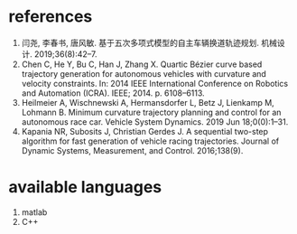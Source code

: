# references
1. 闫尧, 李春书, 唐风敏. 基于五次多项式模型的自主车辆换道轨迹规划. 机械设计. 2019;36(8):42–7.   
2. Chen C, He Y, Bu C, Han J, Zhang X. Quartic Bézier curve based trajectory generation for autonomous vehicles with curvature and velocity constraints. In: 2014 IEEE International Conference on Robotics and Automation (ICRA). IEEE; 2014. p. 6108–6113.  
3. Heilmeier A, Wischnewski A, Hermansdorfer L, Betz J, Lienkamp M, Lohmann B. Minimum curvature trajectory planning and control for an autonomous race car. Vehicle System Dynamics. 2019 Jun 18;0(0):1–31.   
4. Kapania NR, Subosits J, Christian Gerdes J. A sequential two-step algorithm for fast generation of vehicle racing trajectories. Journal of Dynamic Systems, Measurement, and Control. 2016;138(9).  
  
# available languages  
1. matlab  
2. C++  




